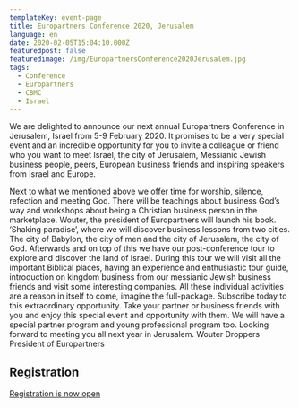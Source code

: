 ```yaml
---
templateKey: event-page
title: Europartners Conference 2020, Jerusalem
language: en
date: 2020-02-05T15:04:10.000Z
featuredpost: false
featuredimage: /img/EuropartnersConference2020Jerusalem.jpg
tags:
  - Conference
  - Europartners
  - CBMC
  - Israel
---
```


We are delighted to announce our next annual Europartners Conference in Jerusalem, Israel from 5-9 February 2020. It promises to be a very special event and an incredible opportunity for you to invite a colleague or friend who you want to meet Israel, the city of Jerusalem, Messianic Jewish business people, peers, European business friends and inspiring speakers from Israel and Europe.

 
Next to what we mentioned above we offer time for worship, silence, refection and meeting God. There will be teachings about business God’s way and workshops about being a Christian business person in the marketplace.
Wouter, the president of Europartners will launch his book. ‘Shaking paradise’, where we will discover business lessons from two cities. The city of Babylon, the city of men and the city of Jerusalem, the city of God.
Afterwards and on top of this we have our post-conference tour to explore and discover the land of Israel. During this tour we will visit all the important Biblical places, having an experience and enthusiastic tour guide, introduction on kingdom business from our messianic Jewish business friends and visit some interesting companies. 
All these individual activities are a reason in itself to come, imagine the full-package. Subscribe today to this extraordinary opportunity.
Take your partner or business friends with you and enjoy this special event and opportunity with them. We will have a special partner program and young professional program too.
Looking forward to meeting you all next year in Jerusalem.
Wouter Droppers
President of Europartners

## Registration

[Registration is now open](https://europartners.org/conference/conference-israel-feb-5-8-2020/conference-costs-registration) 
